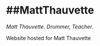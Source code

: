 ##MattThauvette
=============

_Matt Thauvette. Drummer, Teacher._

Website hosted for Matt Thauvette
